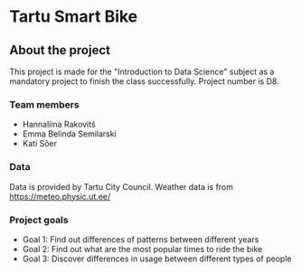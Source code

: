 # Tartu Smart Bike

## About the project 
This project is made for the "Introduction to Data Science" subject as a mandatory project to finish the class successfully.
Project number is D8.

### Team members
* Hannaliina Rakovitš
* Emma Belinda Semilarski
* Kati Sõer

### Data
Data is provided by Tartu City Council.
Weather data is from https://meteo.physic.ut.ee/

### Project goals
* Goal 1: Find out differences of patterns between different years
* Goal 2: Find out what are the most popular times to ride the bike
* Goal 3: Discover differences in usage between different types of people
